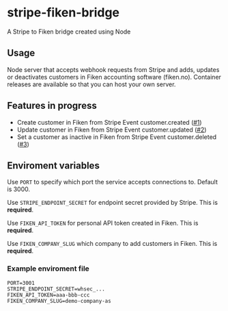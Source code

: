 # stripe-fiken-bridge
A Stripe to Fiken bridge created using Node

## Usage

Node server that accepts webhook requests from Stripe and adds, updates or deactivates customers in Fiken accounting software (fiken.no). Container releases are available so that you can host your own server.


## Features in progress
- Create customer in Fiken from Stripe Event customer.created ([#1](https://github.com/EK-Tech-Solutions/stripe-fiken-bridge/issues/1))
- Update customer in Fiken from Stripe Event customer.updated ([#2](https://github.com/EK-Tech-Solutions/stripe-fiken-bridge/issues/2))
- Set a customer as inactive in Fiken from Stripe Event customer.deleted ([#3](https://github.com/EK-Tech-Solutions/stripe-fiken-bridge/issues/3))


## Enviroment variables

Use `PORT` to specify which port the service accepts connections to. Default is 3000.

Use `STRIPE_ENDPOINT_SECRET` for endpoint secret provided by Stripe. This is **required**.

Use `FIKEN_API_TOKEN` for personal API token created in Fiken. This is **required**.

Use `FIKEN_COMPANY_SLUG` which company to add customers in Fiken. This is **required**.

### Example enviroment file

```
PORT=3001
STRIPE_ENDPOINT_SECRET=whsec_...
FIKEN_API_TOKEN=aaa-bbb-ccc
FIKEN_COMPANY_SLUG=demo-company-as
```
